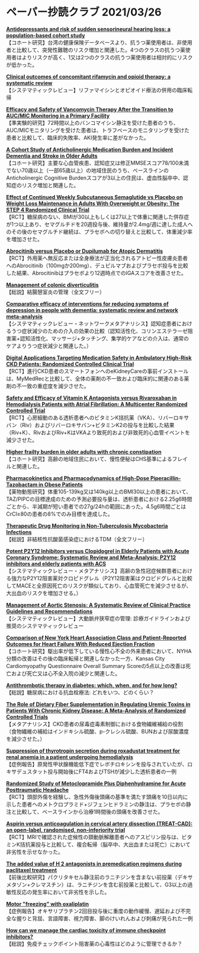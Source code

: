 # ペーパー抄読クラブ 2021/03/26

[**Antidepressants and risk of sudden sensorineural hearing loss: a population-based cohort study**](https://pubmed.ncbi.nlm.nih.gov/33742212/)  
【コホート研究】台湾の健康保険データベースより、抗うつ薬使用者は、非使用者と比較して、突発性難聴のリスク増加と関連した。4つのクラスの抗うつ薬使用者はよりリスクが高く、1又は2つのクラスの抗うつ薬使用者は相対的にリスクが低かった。

[**Clinical outcomes of concomitant rifamycin and opioid therapy: a systematic review**](https://pubmed.ncbi.nlm.nih.gov/33748959/)  
【システマティックレビュー】リファマイシンとオピオイド療法の併用の臨床転帰

[**Efficacy and Safety of Vancomycin Therapy After the Transition to AUC/MIC Monitoring in a Primary Facility**](https://pubmed.ncbi.nlm.nih.gov/33759615/)  
【準実験的研究】72時間以上のバンコマイシン静注を受けた患者のうち、AUC/MICモニタリングを受けた患者は、トラフベースのモニタリングを受けた患者と比較して、臨床的失敗率、AKI発生率に差がなかった。

[**A Cohort Study of Anticholinergic Medication Burden and Incident Dementia and Stroke in Older Adults**](https://pubmed.ncbi.nlm.nih.gov/33754317/)  
【コホート研究】主要な心血管疾患、認知症又は修正MMSEスコア78/100未満でない70歳以上（一部65歳以上）の地域住民のうち、ベースラインのAnticholinergic Cognitive Burdenスコアが3以上の住民は、虚血性脳卒中、認知症のリスク増加と関連した。

[**Effect of Continued Weekly Subcutaneous Semaglutide vs Placebo on Weight Loss Maintenance in Adults With Overweight or Obesity: The STEP 4 Randomized Clinical Trial**](https://pubmed.ncbi.nlm.nih.gov/33755728/)  
【RCT】糖尿病のない、BMIが30以上もしくは27以上で体重に関連した併存症が1つ以上あり、セマグルチドを20週投与後、維持量が2.4mg/週に達した成人へのその後のセマグルチド継続は、プラセボへの切り替えと比較して、体重減少率を増加させた。

[**Abrocitinib versus Placebo or Dupilumab for Atopic Dermatitis**](https://pubmed.ncbi.nlm.nih.gov/33761207/)  
【RCT】外用薬へ無反応または全身療法が正当化されるアトピー性皮膚炎患者へのAbrocitinib（100mgか200mg）、デュピルマブおよびプラセボ投与を比較した結果、Abrocitinibはプラセボより12週時点でのIGAスコアを改善させた。

[**Management of colonic diverticulitis**](https://pubmed.ncbi.nlm.nih.gov/33762260/)  
【総説】結腸憩室炎の管理（全文フリー）

[**Comparative efficacy of interventions for reducing symptoms of depression in people with dementia: systematic review and network meta-analysis**](https://pubmed.ncbi.nlm.nih.gov/33762262/)  
【システマティックレビュー・ネットワークメタアナリシス】認知症患者におけるうつ症状減少のための介入の効果の比較（認知活性化、コリンエステラーゼ阻害薬+認知活性化、マッサージ+タッチング、集学的ケアなどの介入は、通常のケアよりうつ症状減少と関連した。）

[**Digital Applications Targeting Medication Safety in Ambulatory High-Risk CKD Patients: Randomized Controlled Clinical Trial**](https://pubmed.ncbi.nlm.nih.gov/33737321/)  
【RCT】進行CKD患者のスマートフォンへのeKidneyCareの事前インストールは、MyMedRecと比較して、全体の薬剤の不一致および臨床的に関連のある薬剤の不一致の重症度を減少させた。

[**Safety and Efficacy of Vitamin K Antagonists versus Rivaroxaban in Hemodialysis Patients with Atrial Fibrillation: A Multicenter Randomized Controlled Trial**](https://pubmed.ncbi.nlm.nih.gov/33753537/)  
【RCT】心房細動のある透析患者へのビタミンK拮抗薬（VKA）、リバーロキサバン（Riv）およびリバーロキサバン+ビタミンK2の投与を比較した結果（Riv+K）、RivおよびRiv+KはVKAより致死的および非致死的心血管イベントを減少させた。

[**Higher frailty burden in older adults with chronic constipation**](https://pubmed.ncbi.nlm.nih.gov/33765938/)  
【コホート研究】高齢の地域住民において、慢性便秘はCHS基準によるフレイルと関連した。

[**Pharmacokinetics and Pharmacodynamics of High-Dose Piperacillin-Tazobactam in Obese Patients**](https://pubmed.ncbi.nlm.nih.gov/33743171/)  
【薬物動態研究】体重105-139kg又は140kg以上のBMI30以上の患者において、TAZ/PIPCの目標達成のための予測必要投与量は、透析患者における2.25g6時間ごとから、半減期が短い患者での27g/24hの範囲にあった。4.5g6時間ごとはCrCl≥80の患者の8%でのみ目標を達成した。

[**Therapeutic Drug Monitoring in Non-Tuberculosis Mycobacteria Infections**](https://pubmed.ncbi.nlm.nih.gov/33751415/)  
【総説】非結核性抗酸菌感染症におけるTDM（全文フリー）

[**Potent P2Y12 Inhibitors versus Clopidogrel in Elderly Patients with Acute Coronary Syndrome: Systematic Review and Meta-Analysis: P2Y12 inhibitors and elderly patients with ACS**](https://pubmed.ncbi.nlm.nih.gov/33737060/)  
【システマティックレビュー・メタアナリシス】高齢の急性冠症候群患者における強力なP2Y12阻害薬対クロピドグレル（P2Y12阻害薬はクロピドグレルと比較してMACEと全原因死亡のリスクが類似しており、心血管死亡を減少させるが、大出血のリスクを増加させる。）

[**Management of Aortic Stenosis: A Systematic Review of Clinical Practice Guidelines and Recommendations**](https://pubmed.ncbi.nlm.nih.gov/33751049/)  
【システマティックレビュー】大動脈弁狭窄症の管理: 診療ガイドラインおよび推奨のシステマティックレビュー

[**Comparison of New York Heart Association Class and Patient-Reported Outcomes for Heart Failure With Reduced Ejection Fraction**](https://pubmed.ncbi.nlm.nih.gov/33760037/)  
【コホート研究】駆出率が低下している慢性心不全の外来患者において、NYHA分類の改善はその後の臨床転帰と関連しなかった一方、Kansas City Cardiomyopathy Questionnaire Overall Summary Scoreの5点以上の改善は死亡および死亡又は心不全入院の減少と関連した。

[**Antithrombotic therapy in diabetes: which, when, and for how long?**](https://pubmed.ncbi.nlm.nih.gov/33764414/)  
【総説】糖尿病における抗血栓療法: どれをいつ、どのくらい？

[**The Role of Dietary Fiber Supplementation in Regulating Uremic Toxins in Patients With Chronic Kidney Disease: A Meta-Analysis of Randomized Controlled Trials**](https://pubmed.ncbi.nlm.nih.gov/33741249/)  
【メタアナリシス】CKD患者の尿毒症毒素制御における食物繊維補給の役割（食物繊維の補給はインドキシル硫酸、p-クレシル硫酸、BUNおよび尿酸濃度を減少させた。）

[**Suppression of thyrotropin secretion during roxadustat treatment for renal anemia in a patient undergoing hemodialysis**](https://pubmed.ncbi.nlm.nih.gov/33743638/)  
【症例報告】原発性甲状腺機能低下症でレボチロキシンを投与されていたが、ロキサデュスタット投与開始後にFT4およびTSHが減少した透析患者の一例

[**Randomized Study of Metoclopramide Plus Diphenhydramine for Acute Posttraumatic Headache**](https://pubmed.ncbi.nlm.nih.gov/33762421/)  
【RCT】頭部外傷を経験し、急性外傷後頭痛の基準を満たす頭痛を10日以内に示した患者へのメトクロプラミド+ジフェンヒドラミンの静注は、プラセボの静注と比較して、ベースラインから治療1時間後の頭痛を改善させた。

[**Aspirin versus anticoagulation in cervical artery dissection (TREAT-CAD): an open-label, randomised, non-inferiority trial**](https://pubmed.ncbi.nlm.nih.gov/33765420/)  
【RCT】MRIで確認された症候性の頚動脈解離患者へのアスピリン投与は、ビタミンK拮抗薬投与と比較して、複合転帰（脳卒中、大出血または死亡）において非劣性を示せなかった。

[**The added value of H 2 antagonists in premedication regimens during paclitaxel treatment**](https://pubmed.ncbi.nlm.nih.gov/33762718/)  
【前後比較研究】パクリタキセル静注前のラニチジンを含まない前投薬（デキサメタゾン+クレマスチン）は、ラニチジンを含む前投薬と比較して、G3以上の過敏性反応の発生率において非劣性を示した。

[**Motor "freezing" with oxaliplatin**](https://pubmed.ncbi.nlm.nih.gov/33765873/)  
【症例報告】オキサリプラチン2回目投与後に重度の動作緩慢、遅延および不完全な握りと背屈、言語障害、視力障害、脚のけいれんおよび刺痛が見られた一例

[**How can we manage the cardiac toxicity of immune checkpoint inhibitors?**](https://pubmed.ncbi.nlm.nih.gov/33749484/)  
【総説】免疫チェックポイント阻害薬の心毒性はどのように管理できるか？